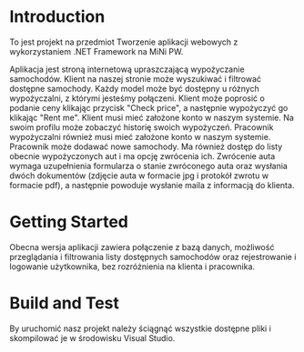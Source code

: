 # Introduction 
To jest projekt na przedmiot Tworzenie aplikacji webowych z wykorzystaniem .NET Framework na MiNi PW.

Aplikacja jest stroną internetową upraszczającą wypożyczanie samochodów. Klient na naszej stronie może wyszukiwać
i filtrować dostępne samochody. Każdy model może być dostępny u różnych wypożyczalni, z którymi jesteśmy połączeni.
Klient może poprosić o podanie ceny klikając przycisk "Check price", a następnie wypożyczyć go klikając "Rent me".
Klient musi mieć założone konto w naszym systemie. Na swoim profilu może zobaczyć historię swoich wypożyczeń.
Pracownik wypożyczalni również musi mieć założone konto w naszym systemie. Pracownik może dodawać nowe samochody.
Ma również dostęp do listy obecnie wypożyczonych aut i ma opcję zwrócenia ich. Zwrócenie auta wymaga uzupełnienia formularza
o stanie zwróconego auta oraz wysłania dwóch dokumentów (zdjęcie auta w formacie jpg i protokół zwrotu w formacie pdf),
a następnie powoduje wysłanie maila z informacją do klienta.

# Getting Started
Obecna wersja aplikacji zawiera połączenie z bazą danych, możliwość przeglądania i filtrowania listy dostępnych samochodów
oraz rejestrowanie i logowanie użytkownika, bez rozróżnienia na klienta i pracownika.

# Build and Test
By uruchomić nasz projekt należy ściągnąć wszystkie dostępne pliki i skompilować je w środowisku Visual Studio.